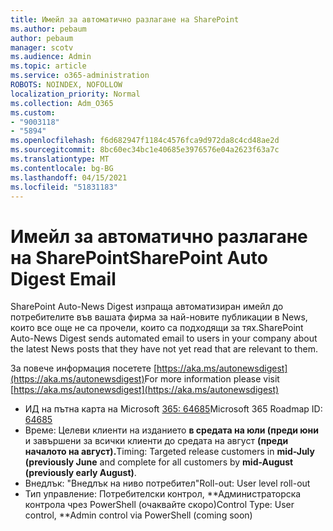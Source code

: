 ```yaml
---
title: Имейл за автоматично разлагане на SharePoint
ms.author: pebaum
author: pebaum
manager: scotv
ms.audience: Admin
ms.topic: article
ms.service: o365-administration
ROBOTS: NOINDEX, NOFOLLOW
localization_priority: Normal
ms.collection: Adm_O365
ms.custom:
- "9003118"
- "5894"
ms.openlocfilehash: f6d682947f1184c4576fca9d972da8c4cd48ae2d
ms.sourcegitcommit: 8bc60ec34bc1e40685e3976576e04a2623f63a7c
ms.translationtype: MT
ms.contentlocale: bg-BG
ms.lasthandoff: 04/15/2021
ms.locfileid: "51831183"
---
```

# <a name="sharepoint-auto-digest-email"></a><span data-ttu-id="1d855-102">Имейл за автоматично разлагане на SharePoint</span><span class="sxs-lookup"><span data-stu-id="1d855-102">SharePoint Auto Digest Email</span></span>

<span data-ttu-id="1d855-103">SharePoint Auto-News Digest изпраща автоматизиран имейл до потребителите във вашата фирма за най-новите публикации в News, които все още не са прочели, които са подходящи за тях.</span><span class="sxs-lookup"><span data-stu-id="1d855-103">SharePoint Auto-News Digest sends automated email to users in your company about the latest News posts that they have not yet read that are relevant to them.</span></span>

<span data-ttu-id="1d855-104">За повече информация посетете [https://aka.ms/autonewsdigest](https://aka.ms/autonewsdigest)</span><span class="sxs-lookup"><span data-stu-id="1d855-104">For more information please visit [https://aka.ms/autonewsdigest](https://aka.ms/autonewsdigest)</span></span>

- <span data-ttu-id="1d855-105">ИД на пътна карта на Microsoft  [365: 64685](https://www.microsoft.com/microsoft-365/roadmap?filters=&featureid=64685)</span><span class="sxs-lookup"><span data-stu-id="1d855-105">Microsoft 365 Roadmap ID:  [64685](https://www.microsoft.com/microsoft-365/roadmap?filters=&featureid=64685)</span></span>
- <span data-ttu-id="1d855-106">Време: Целеви клиенти на изданието **в средата на юли (преди юни** и завършени за всички клиенти до средата на август **(преди началото на август).**</span><span class="sxs-lookup"><span data-stu-id="1d855-106">Timing: Targeted release customers in  **mid-July (previously June**  and complete for all customers by  **mid-August (previously early August)**.</span></span>
- <span data-ttu-id="1d855-107">Внедлък: "Внедлък на ниво потребител"</span><span class="sxs-lookup"><span data-stu-id="1d855-107">Roll-out: User level roll-out</span></span>
- <span data-ttu-id="1d855-108">Тип управление: Потребителски контрол, \*\*Администраторска контрола чрез PowerShell (очаквайте скоро)</span><span class="sxs-lookup"><span data-stu-id="1d855-108">Control Type: User control,  \*\*Admin control via PowerShell (coming soon)</span></span>
